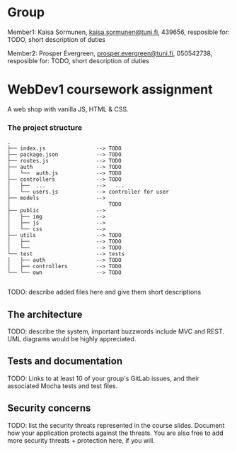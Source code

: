 # Group 

Member1:  Kaisa Sormunen, kaisa.sormunen@tuni.fi, 439656, 
resposible for: TODO, short description of duties 

Member2:  Prosper Evergreen, prosper.evergreen@tuni.fi, 050542738, 
resposible for: TODO, short description of duties 



# WebDev1 coursework assignment

A web shop with vanilla JS, HTML & CSS.


### The project structure

```
.
├── index.js                --> TODO
├── package.json            --> TODO
├── routes.js               --> TODO
├── auth                    --> TODO
│   └──  auth.js            --> TODO
├── controllers             --> TODO
│   ├──  ...                -->   ...
│   └── users.js            --> controller for user
├── models                  --> 
│                               TODO
├── public                  --> 
│   ├── img                 --> 
│   ├── js                  --> 
│   └── css                 --> 
├── utils                   --> TODO
│   ├──                     --> TODO
│   └──                     --> TODO
└── test                    --> tests
│   ├── auth                --> TODO
│   ├── controllers         --> TODO
└── └── own                 --> TODO


```

TODO: describe added files here and give them short descriptions

## The architecture 

TODO: describe the system, important buzzwords include MVC and REST.
UML diagrams would be highly appreciated.


## Tests and documentation

TODO: Links to at least 10 of your group's GitLab issues, and their associated Mocha tests and test files.

## Security concerns

TODO: list the security threats represented in the course slides.
Document how your application protects against the threats.
You are also free to add more security threats + protection here, if you will.


